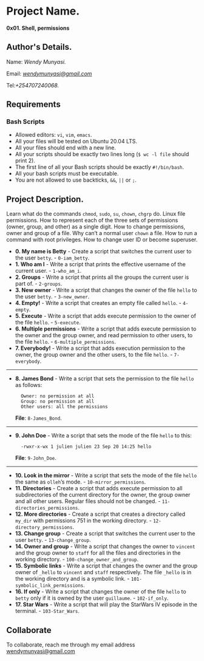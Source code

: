 # Project Name.
**0x01. Shell, permissions**

## Author's Details.
Name: *Wendy Munyasi.*

Email: *wendymunyasi@gmail.com*

Tel:*+254707240068.*

##  Requirements

### Bash Scripts
*   Allowed editors: `vi`, `vim`, `emacs`.
*   All your files will be tested on Ubuntu 20.04 LTS.
*   All your files should end with a new line.
*   All your scripts should be exactly two lines long (`$ wc -l file` should print 2).
*   The first line of all your Bash scripts should be exactly `#!/bin/bash`.
*   All your bash scripts must be executable.
*   You are not allowed to use backticks, `&&`, `||` or `;`.

## Project Description.
Learn what do the commands `chmod`, `sudo`, `su`, `chown`, `chgrp` do.
Linux file permissions.
How to represent each of the three sets of permissions (owner, group, and other) as a single digit.
How to change permissions, owner and group of a file.
Why can’t a normal user `chown` a file.
How to run a command with root privileges.
How to change user ID or become superuser.

* **0. My name is Betty** - Create a script that switches the current user to the user `betty`. - `0-iam_betty`.
* **1. Who am I** - Write a script that prints the effective username of the current user. - `1-who_am_i`.
* **2. Groups** - Write a script that prints all the groups the current user is part of. - `2-groups`.
* **3. New owner** - Write a script that changes the owner of the file `hello` to the user `betty`. - `3-new_owner`.
* **4. Empty!** - Write a script that creates an empty file called `hello`. - `4-empty`.
* **5. Execute** - Write a script that adds execute permission to the owner of the file `hello`. - `5-execute`.
* **6. Multiple permissions** - Write a script that adds execute permission to the owner and the group owner, and read permission to other users, to the file `hello`. - `6-multiple_permissions`.
* **7. Everybody!** - Write a script that adds execution permission to the owner, the group owner and the other users, to the file `hello`. - `7-everybody`.
---
* **8. James Bond** - Write a script that sets the permission to the file `hello` as follows:

        Owner: no permission at all
        Group: no permission at all
        Other users: all the permissions
    **File**: `8-James_Bond`.
---
* **9. John Doe** - Write a script that sets the mode of the file `hello` to this:

        -rwxr-x-wx 1 julien julien 23 Sep 20 14:25 hello
    **File**: `9-John_Doe`.
---
* **10. Look in the mirror** - Write a script that sets the mode of the file `hello` the same as `olleh`’s mode. - `10-mirror_permissions`.
* **11. Directories** - Create a script that adds execute permission to all subdirectories of the current directory for the owner, the group owner and all other users. Regular files should not be changed. - `11-directories_permissions`.
* **12. More directories** - Create a script that creates a directory called `my_dir` with permissions 751 in the working directory. - `12-directory_permissions`.
* **13. Change group** - Create a script that switches the current user to the user `betty`. - `13-change_group`.
* **14. Owner and group** - Write a script that changes the owner to `vincent` and the group owner to `staff` for all the files and directories in the working directory. - `100-change_owner_and_group`.
* **15. Symbolic links** - Write a script that changes the owner and the group owner of `_hello` to `vincent` and `staff` respectively. The file `_hello` is in the working directory and is a symbolic link. - `101-symbolic_link_permissions`.
* **16. If only** - Write a script that changes the owner of the file `hello` to `betty` only if it is owned by the user `guillaume`. - `102-if_only`.
* **17. Star Wars** - Write a script that will play the StarWars IV episode in the terminal. - `103-Star_Wars`.

## Collaborate

To collaborate, reach me through my email address wendymunyasi@gmail.com
